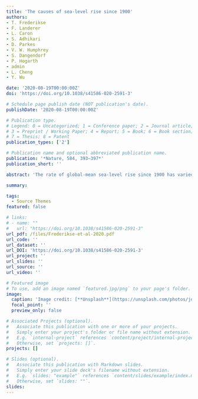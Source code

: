 ```yaml
---
title: 'The causes of sea-level rise since 1900'
authors:
- T. Frederikse
- F. Landerer
- L. Caron
- S. Adhikari
- D. Parkes
- V. W. Humphrey
- S. Dangendorf
- P. Hogarth
- admin 
- L. Cheng
- Y. Wu

date: '2020-08-19T00:00:00Z'
doi: 'https://doi.org/10.1038/s41586-020-2591-3'

# Schedule page publish date (NOT publication's date).
publishDate: '2020-08-19T00:00:00Z'

# Publication type.
# Legend: 0 = Uncategorized; 1 = Conference paper; 2 = Journal article;
# 3 = Preprint / Working Paper; 4 = Report; 5 = Book; 6 = Book section;
# 7 = Thesis; 8 = Patent
publication_types: ['2']

# Publication name and optional abbreviated publication name.
publication: '*Nature, 584, 393–397*'
publication_short: ''

abstract: 'The rate of global-mean sea-level rise since 1900 has varied over time, but the contributing factors are still poorly understood1. Previous assessments found that the summed contributions of ice-mass loss, terrestrial water storage and thermal expansion of the ocean could not be reconciled with observed changes in global-mean sea level, implying that changes in sea level or some contributions to those changes were poorly constrained2,3. Recent improvements to observational data, our understanding of the main contributing processes to sea-level change and methods for estimating the individual contributions, mean another attempt at reconciliation is warranted. Here we present a probabilistic framework to reconstruct sea level since 1900 using independent observations and their inherent uncertainties. The sum of the contributions to sea-level change from thermal expansion of the ocean, ice-mass loss and changes in terrestrial water storage is consistent with the trends and multidecadal variability in observed sea level on both global and basin scales, which we reconstruct from tide-gauge records. Ice-mass loss—predominantly from glaciers—has caused twice as much sea-level rise since 1900 as has thermal expansion. Mass loss from glaciers and the Greenland Ice Sheet explains the high rates of global sea-level rise during the 1940s, while a sharp increase in water impoundment by artificial reservoirs is the main cause of the lower-than-average rates during the 1970s. The acceleration in sea-level rise since the 1970s is caused by the combination of thermal expansion of the ocean and increased ice-mass loss from Greenland. Our results reconcile the magnitude of observed global-mean sea-level rise since 1900 with estimates based on the underlying processes, implying that no additional processes are required to explain the observed changes in sea level since 1900.'

summary: 

tags:
  - Source Themes
featured: false

# links:
# - name: ""
#   url: "https://doi.org/10.1038/s41586-020-2591-3"
url_pdf: /files/Frederikse-et-al-2020.pdf
url_code: ''
url_dataset: ''
url_DOI: 'https://doi.org/10.1038/s41586-020-2591-3'
url_project: ''
url_slides: ''
url_source: ''
url_video: ''

# Featured image
# To use, add an image named `featured.jpg/png` to your page's folder.
image:
  caption: 'Image credit: [**Unsplash**](https://unsplash.com/photos/jdD8gXaTZsc)'
  focal_point: ''
  preview_only: false

# Associated Projects (optional).
#   Associate this publication with one or more of your projects.
#   Simply enter your project's folder or file name without extension.
#   E.g. `internal-project` references `content/project/internal-project/index.md`.
#   Otherwise, set `projects: []`.
projects: []

# Slides (optional).
#   Associate this publication with Markdown slides.
#   Simply enter your slide deck's filename without extension.
#   E.g. `slides: "example"` references `content/slides/example/index.md`.
#   Otherwise, set `slides: ""`.
slides:
---
```


